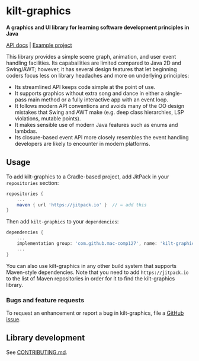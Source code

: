 # kilt-graphics

**A graphics and UI library for learning software development principles in Java**

[API docs](https://mac-comp127.github.io/kilt-graphics/) | [Example project](https://github.com/mac-comp127/welcome-app)

This library provides a simple scene graph, animation, and user event handling facilities. Its capabailities are limited compared to Java 2D and Swing/AWT; however, it has several design features that let beginning coders focus less on library headaches and more on underlying principles:

- Its streamlined API keeps code simple at the point of use.
- It supports graphics without extra song and dance in either a single-pass main method or a fully interactive app with an event loop.
- It follows modern API conventions and avoids many of the OO design mistakes that Swing and AWT make (e.g. deep class hierarchies, LSP violations, mutable points).
- It makes sensible use of modern Java features such as enums and lambdas.
- Its closure-based event API more closely resembles the event handling developers are likely to encounter in modern platforms.


## Usage

To add kilt-graphics to a Gradle-based project, add JitPack in your `repositories` section:

```gradle
repositories {
    ...
    maven { url 'https://jitpack.io' }  // ← add this
}
```

Then add `kilt-graphics` to your `dependencies`:

```gradle
dependencies {
    ...
    implementation group: 'com.github.mac-comp127', name: 'kilt-graphics', version: '1.2'  // ← add this
    ...
}
```

You can also use kilt-graphics in any other build system that supports Maven-style dependencies. Note that you need to add `https://jitpack.io` to the list of Maven repositories in order for it to find the kilt-graphics library.

### Bugs and feature requests

To request an enhancement or report a bug in kilt-graphics, file a [GitHub issue](https://github.com/mac-comp127/kilt-graphics/issues).


## Library development

See [CONTRIBUTING.md](CONTRIBUTING.md).
